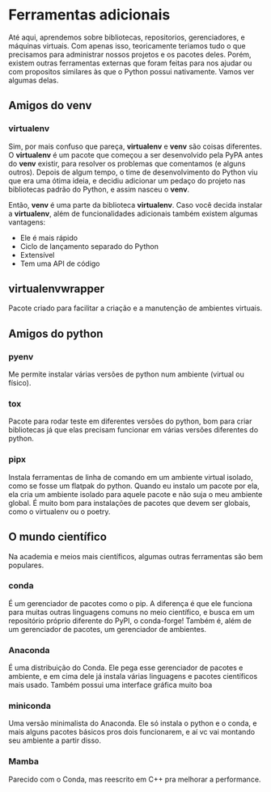 # Ferramentas adicionais

Até aqui, aprendemos sobre bibliotecas, repositorios, gerenciadores, e máquinas virtuais. Com apenas isso, teoricamente teriamos tudo o que precisamos para administrar nossos projetos e os pacotes deles. Porém, existem outras ferramentas externas que foram feitas para nos ajudar ou com propositos similares às que o Python possui nativamente. Vamos ver algumas delas.

## Amigos do venv

### virtualenv

Sim, por mais confuso que pareça, **virtualenv** e **venv** são coisas diferentes. O **virtualenv** é um pacote que começou a ser desenvolvido pela PyPA antes do **venv** existir, para resolver os problemas que comentamos (e alguns outros). Depois de algum tempo, o time de desenvolvimento do Python viu que era uma ótima ideia, e decidiu adicionar um pedaço do projeto nas bibliotecas padrão do Python, e assim nasceu o **venv**.

Então, **venv** é uma parte da biblioteca **virtualenv**. Caso você decida instalar a **virtualenv**, além de funcionalidades adicionais também existem algumas vantagens:

- Ele é mais rápido
- Ciclo de lançamento separado do Python
- Extensível
- Tem uma API de código

## virtualenvwrapper

Pacote criado para facilitar a criação e a manutenção de ambientes virtuais.

## Amigos do python

### pyenv

Me permite instalar várias versões de python num ambiente (virtual ou físico).

### tox

Pacote para rodar teste em diferentes versões do python, bom para criar bibliotecas já que elas precisam funcionar em várias versões diferentes do python.

### pipx

Instala ferramentas de linha de comando em um ambiente virtual isolado, como se fosse um flatpak do python. Quando eu instalo um pacote por ela, ela cria um ambiente isolado para aquele pacote e não suja o meu ambiente global. É muito bom para instalações de pacotes que devem ser globais, como o virtualenv ou o poetry.

## O mundo científico

Na academia e meios mais científicos, algumas outras ferramentas são bem populares.

### conda

É um gerenciador de pacotes como o pip. A diferença é que ele funciona para muitas outras linguagens comuns no meio científico, e busca em um repositório próprio diferente do PyPI, o conda-forge! Também é, além de um gerenciador de pacotes, um gerenciador de ambientes.

### Anaconda

É uma distribuição do Conda. Ele pega esse gerenciador de pacotes e ambiente, e em cima dele já instala várias linguagens e pacotes científicos mais usado. Também possui uma interface gráfica muito boa

### miniconda

Uma versão minimalista do Anaconda. Ele só instala o python e o conda, e mais alguns pacotes básicos pros dois funcionarem, e aí vc vai montando seu ambiente a partir disso.

### Mamba

Parecido com o Conda, mas reescrito em C++ pra melhorar a performance.
